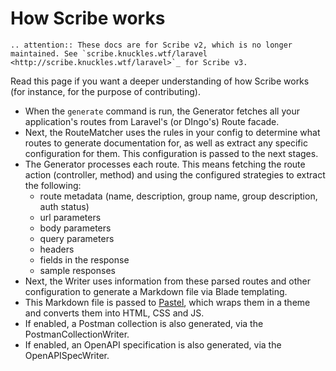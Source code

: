 # How Scribe works

```eval_rst
.. attention:: These docs are for Scribe v2, which is no longer maintained. See `scribe.knuckles.wtf/laravel <http://scribe.knuckles.wtf/laravel>`_ for Scribe v3.
```

Read this page if you want a deeper understanding of how Scribe works (for instance, for the purpose of contributing).

- When the `generate` command is run, the Generator fetches all your application's routes from Laravel's (or DIngo's) Route facade.
- Next, the RouteMatcher uses the rules in your config to determine what routes to generate documentation for, as well as extract any specific configuration for them. This configuration is passed to the next stages.
- The Generator processes each route. This means fetching the route action (controller, method) and using the configured strategies to extract the following:
  - route metadata (name, description, group name, group description, auth status)
  - url parameters
  - body parameters
  - query parameters
  - headers
  - fields in the response
  - sample responses
- Next, the Writer uses information from these parsed routes and other configuration to generate a Markdown file via Blade templating.
- This Markdown file is passed to [Pastel](https://github.com/knuckleswtf/pastel), which wraps them in a theme and converts them into HTML, CSS and JS.
- If enabled, a Postman collection is also generated, via the PostmanCollectionWriter.
- If enabled, an OpenAPI specification is also generated, via the OpenAPISpecWriter.
